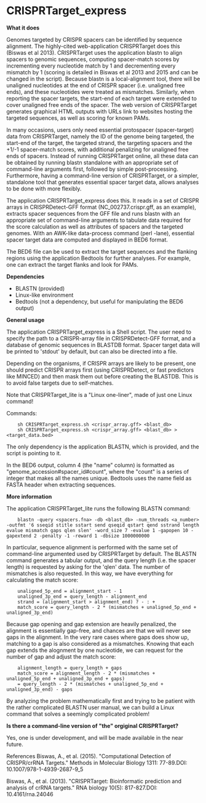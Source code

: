 # CRISPRTarget_express

**What it does**

Genomes targeted by CRISPR spacers can be identified by sequence alignment. The highly-cited web-application CRISPRTarget does this (Biswas et al 2013). CRISPRTarget uses the application blastn to align spacers to genomic sequences, computing spacer-match scores by incrementing every nucleotide match by 1 and decrementing every mismatch by 1 (scoring is detailed in Biswas et al 2013 and 2015 and can be changed in the script). Because blastn is a local-alignment tool, there will be unaligned nucleotides at the end of CRISPR spacer (i.e. unaligned free ends), and these nucleotides were treated as mismatches. Similarly, when reporting the spacer targets, the start-end of each target were extended to cover unaligned free ends of the spacer. The web version of CRISPRTarget generates graphical HTML outputs with URLs link to websites hosting the targeted sequences, as well as scoring for known PAMs. 

In many occasions, users only need essential protospacer (spacer-target) data from CRISPRTarget, namely the ID of the genome being targeted, the start-end of the target, the targeted strand, the targeting spacers and the +1/-1 spacer-match scores, with additional penalizing for unaligned free ends of spacers. Instead of running CRISPRTarget online, all these data can be obtained by running blastn standalone with an appropriate set of command-line arguments first, followed by simple post-processing. Furthermore, having a command-line version of CRISPRTarget, or a simpler, standalone tool that generates essential spacer target data, allows analyses to be done with more flexibly.

The application CRISPRTarget_express does this. It reads in a set of CRISPR arrays in CRISPRDetect-GFF format (NC_002737.crispr.gff, as an example), extracts spacer sequences from the GFF file and runs blastn with an appropriate set of command-line arguments to tabulate data required for the score calculation as well as attributes of spacers and the targeted genomes. With an AWK-like data-process command (perl -lane), essential spacer target data are computed and displayed in BED6 format.

The BED6 file can be used to extract the target sequences and the flanking regions using the application Bedtools for further analyses. For example, one can extract the target flanks and look for PAMs.

**Dependencies**

- BLASTN (provided)
- Linux-like environment 
- Bedtools (not a dependency, but useful for manipulating the BED6 output)

**General usage**

The application CRISPRTarget_express is a Shell script. The user need to specify the path to a CRISPR-array file in CRISPRDetect-GFF format, and a database of genomic sequences in BLASTDB format. Spacer target data will be printed to 'stdout' by default, but can also be directed into a file.

Depending on the organisms, if CRISPR arrays are likely to be present, one should predict CRISPR arrays first (using CRISPRDetect, or fast predictors like MINCED) and then mask them out before creating the BLASTDB. This is to avoid false targets due to self-matches. 

Note that CRISPRTarget_lite is a "Linux one-liner", made of just one Linux command!

Commands:

        sh CRISPRTarget_express.sh <crispr_array.gff> <blast_db>
        sh CRISPRTarget_express.sh <crispr_array.gff> <blast_db> > <target_data.bed>

The only dependency is the application BLASTN, which is provided, and the script is pointing to it.

In the BED6 output, column 4 (the "name" column) is formatted as "genome_accession#spacer_id#count", where the "count" is a series of integer that makes all the names unique. Bedtools uses the name field as FASTA header when extracting sequences. 

**More information**

The application CRISPRTarget_lite runs the following BLASTN command:

        blastn -query <spacers.fna> -db <blast_db> -num_threads <a_number> -outfmt '6 sseqid stitle sstart send qseqid qstart qend sstrand length evalue mismatch gaps qlen slen' -word_size 7 -evalue 1 -gapopen 10 -gapextend 2 -penalty -1 -reward 1 -dbsize 1000000000
        
In particular, sequence alignment is performed with the same set of command-line argumented used by CRISPRTarget by default. The BLASTN command generates a tabular output, and the query length (i.e. the spacer length) is requested by asking for the 'qlen' data. The number of mismatches is also requested. In this way, we have everything for calculating the match score:

        unaligned_5p_end = alignment_start - 1
        unaligned_3p_end = query_length - alignment_end
        strand = (alignment_start > alignment_end) ? - : +
        match_score = query_length - 2 * (mismatches + unaligned_5p_end + unaligned_3p_end)
        
Because gap opening and gap extension are heavily penalized, the alignment is essentially gap-free, and chances are that we will never see gaps in the alignment. In the very rare cases where gaps does show up, matching to a gap is also considered as a mismatches. Knowing that each gap extends the alognment by one nucleotide, we can request for the number of gap and adjust the match score:

        alignment_length = query_length + gaps
        match_score = alignment_length - 2 * (mismatches + unaligned_5p_end + unaligned_3p_end + gaps)
        = query_length - 2 * (mismatches + unaligned_5p_end + unaligned_3p_end) - gaps
        
By analyzing the problem mathematically first and trying to be patient with the rather complicated BLASTN user manual, we can build a Linux command that solves a seemingly complicated problem!

**Is there a command-line version of "the" orgiginal CRISPRTarget?**

Yes, one is under development, and will be made available in the near future.

References
Biswas, A., et al. (2015). "Computational Detection of CRISPR/crRNA Targets." Methods in Molecular Biology 1311: 77-89.DOI: 10.1007/978-1-4939-2687-9_5

Biswas, A., et al. (2013). "CRISPRTarget: Bioinformatic prediction and analysis of crRNA targets." RNA biology 10(5): 817-827.DOI: 10.4161/rna.24046
	


